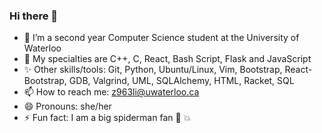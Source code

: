 ### Hi there 👋

<!--
**rachel133199/rachel133199** is a ✨ _special_ ✨ repository because its `README.md` (this file) appears on your GitHub profile.

Here are some ideas to get you started:-->

- 🌱 I’m a second year Computer Science student at the University of Waterloo
- 👯 My specialties are C++, C, React, Bash Script, Flask and JavaScript
- ✨ Other skills/tools: Git, Python, Ubuntu/Linux, Vim, Bootstrap, React-Bootstrap, GDB, Valgrind, UML, SQLAlchemy, HTML, Racket, SQL
- 📫 How to reach me: z963li@uwaterloo.ca
- 😄 Pronouns: she/her
- ⚡ Fun fact: I am a big spiderman fan :sparkling_heart: :boom:

<!--- 🤔 I’m looking for help with .. 
- 💬 Ask me about C++ and Racket -->
